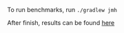 To run benchmarks, run `./gradlew jmh`

After finish, results can be found [here](build/results/jmh/results.txt)